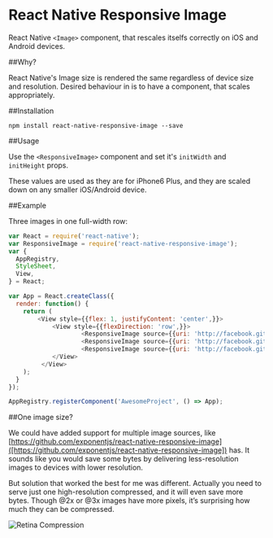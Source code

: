 # React Native Responsive Image

React Native `<Image>` component, that rescales itselfs correctly on iOS and Android devices. 

##Why?

React Native's Image size is rendered the same regardless of device size and resolution. 
Desired behaviour in is to have a component, that scales appropriately.

##Installation

`npm install react-native-responsive-image --save`


##Usage


Use the `<ResponsiveImage>` component and set it's `initWidth` and `initHeight` props. 

These values are used as they are for iPhone6 Plus, and they are scaled down on any smaller iOS/Android device.


##Example

Three images in one full-width row:

```javascript
var React = require('react-native');
var ResponsiveImage = require('react-native-responsive-image');
var {
  AppRegistry,
  StyleSheet,
  View,
} = React;

var App = React.createClass({
  render: function() {
    return (
        <View style={{flex: 1, justifyContent: 'center',}}>
            <View style={{flexDirection: 'row',}}>
  	 				<ResponsiveImage source={{uri: 'http://facebook.github.io/react/img/logo_og.png'}} initWidth="138" initHeight="138"/>
                    <ResponsiveImage source={{uri: 'http://facebook.github.io/react/img/logo_og.png'}} initWidth="138" initHeight="138"/>
                    <ResponsiveImage source={{uri: 'http://facebook.github.io/react/img/logo_og.png'}} initWidth="138" initHeight="138"/>
            </View>
         </View>
    );
  }
});

AppRegistry.registerComponent('AwesomeProject', () => App);
```

##One image size?

We could have added support for multiple image sources, like [https://github.com/exponentjs/react-native-responsive-image]([https://github.com/exponentjs/react-native-responsive-image]) has.
It sounds like you would save some bytes by delivering less-resolution images to devices with lower resolution. 

But solution that worked the best for me was different. Actually you need to serve just one high-resolution compressed, and it will even save more bytes. Though @2x or @3x images have more pixels, it’s surprising how much they can be compressed.

![Retina Compression](http://blog.teamtreehouse.com/wp-content/uploads/2014/12/jpeg-example.jpg)